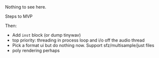 Nothing to see here.

Steps to MVP


Then:

- Add `inst` block (or dump tinywav)
- top priority: threading in process loop and i/o off the audio thread
- Pick a format ui but do nothing now. Support sfz/multisample/just files
- poly rendering perhaps
